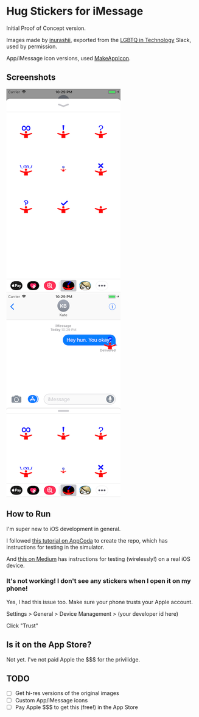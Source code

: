 # Hug Stickers for iMessage

Initial Proof of Concept version.

Images made by [inurashii](https://twitter.com/inurashii), exported from the [LGBTQ in Technology](http://lgbtq.technology/) Slack, used by permission.

App/iMessage icon versions, used [MakeAppIcon](https://makeappicon.com/).

## Screenshots

![Screenshot: All stickers](img/screen-1.png)![Screenshot: Stickers with iMessages](img/screen-2.png)


## How to Run

I'm super new to iOS development in general.

I followed [this tutorial on AppCoda](https://www.appcoda.com/message-sticker-app/) to create the repo, which has instructions for testing in the simulator.

And [this on Medium](https://medium.com/swiftist/wireless-debugging-xcode-b6e98e26e022) has instructions for testing (wirelessly!) on a real iOS device.

### It's not working! I don't see any stickers when I open it on my phone!

Yes, I had this issue too. Make sure your phone trusts your Apple account.

Settings > General > Device Management > (your developer id here)

Click "Trust"

## Is it on the App Store?

Not yet. I've not paid Apple the $$$ for the privilidge.

## TODO

- [ ] Get hi-res versions of the original images
- [ ] Custom App/iMessage icons
- [ ] Pay Apple $$$ to get this (free!) in the App Store
